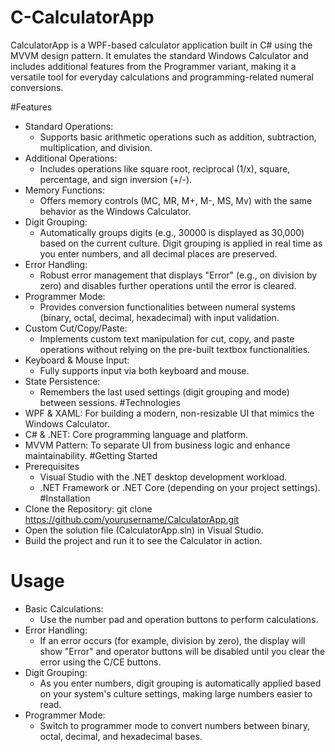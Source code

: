 # C-CalculatorApp

CalculatorApp is a WPF-based calculator application built in C# using the MVVM design pattern. It emulates the standard Windows Calculator and includes additional features from the Programmer variant, making it a versatile tool for everyday calculations and programming-related numeral conversions.

#Features
  * Standard Operations:
      - Supports basic arithmetic operations such as addition, subtraction, multiplication, and division.
  * Additional Operations:
      - Includes operations like square root, reciprocal (1/x), square, percentage, and sign inversion (+/-).
  * Memory Functions:
      - Offers memory controls (MC, MR, M+, M-, MS, Mv) with the same behavior as the Windows Calculator.
  * Digit Grouping:
      - Automatically groups digits (e.g., 30000 is displayed as 30,000) based on the current culture. Digit grouping is applied in real time as you enter numbers, and all decimal places are preserved.
  * Error Handling:
      - Robust error management that displays "Error" (e.g., on division by zero) and disables further operations until the error is cleared.
  * Programmer Mode:
      - Provides conversion functionalities between numeral systems (binary, octal, decimal, hexadecimal) with input validation.
  * Custom Cut/Copy/Paste:
      - Implements custom text manipulation for cut, copy, and paste operations without relying on the pre-built textbox functionalities.
  * Keyboard & Mouse Input:
      - Fully supports input via both keyboard and mouse.
  * State Persistence:
      - Remembers the last used settings (digit grouping and mode) between sessions.
#Technologies
  * WPF & XAML: For building a modern, non-resizable UI that mimics the Windows Calculator.
  * C# & .NET: Core programming language and platform.
  * MVVM Pattern: To separate UI from business logic and enhance maintainability.
#Getting Started
  * Prerequisites
      - Visual Studio with the .NET desktop development workload.
      - .NET Framework or .NET Core (depending on your project settings).
#Installation
  * Clone the Repository: git clone https://github.com/yourusername/CalculatorApp.git
  * Open the solution file (CalculatorApp.sln) in Visual Studio.
  * Build the project and run it to see the Calculator in action.

# Usage
  * Basic Calculations:
      - Use the number pad and operation buttons to perform calculations.
  * Error Handling:
      - If an error occurs (for example, division by zero), the display will show "Error" and operator buttons will be disabled until you clear the error using the C/CE buttons.
  * Digit Grouping:
      - As you enter numbers, digit grouping is automatically applied based on your system's culture settings, making large numbers easier to read.
  * Programmer Mode:
      - Switch to programmer mode to convert numbers between binary, octal, decimal, and hexadecimal bases.
